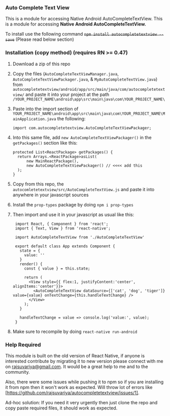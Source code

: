 ### Auto Complete Text View
 
This is a module for accessing Native Android AutoCompleteTextView.
This is a module for accessing **Native Android AutoCompleteTextView.**
 
To install use the following command
~~`npm install autocompletetextview --save`~~ (Please read below section)

### Installation (copy method) (requires RN >= 0.47)

1. Download a zip of this repo
2. Copy the files (`AutoCompleteTextViewManager.java`, `AutoCompleteTextViewPackager.java`, & `MyAutoCompleteTextView.java`) from `autocompletetextview/android/app/src/main/java/com/autocompletetextview/` and paste it into your project at the path `/YOUR_PROJECT_NAME\android\app\src\main\java\com\YOUR_PROJECT_NAME\`
3. Paste into the import section of `YOUR_PROJECT_NAME\android\app\src\main\java\com\YOUR_PROJECT_NAME\MainApplication.java` the following:

   ```
   import com.autocompletetextview.AutoCompleteTextViewPackager;
   ```
 
 4. Into this same file, add `new AutoCompleteTextViewPackager()` in the `getPackages()` section like this:
 
    ```
    protected List<ReactPackage> getPackages() {
      return Arrays.<ReactPackage>asList(
          new MainReactPackage(),
          new AutoCompleteTextViewPackager() // <<<< add this
      );
    }    
    ```
5. Copy from this repo, the `autocomletetextview/src/AutoCompleteTextView.js` and paste it into anywhere in your javascript sources
6. Install the `prop-types` package by doing `npm i prop-types`
7. Then import and use it in your javascript as usual like this:

   ```
    import React, { Component } from 'react';
    import { Text, View } from 'react-native';

    import AutoCompleteTextView from './AutoCompleteTextView'

    export default class App extends Component {
      state = {
        value: ''
      }
      render() {
        const { value } = this.state;

        return (
          <View style={{ flex:1, justifyContent:'center', alignItems:'center'}}>
            <AutoCompleteTextView dataSource={['cat', 'dog', 'tiger']} value={value} onTextChange={this.handleTextChange} />
          </View>
        );
      }

      handleTextChange = value => console.log('value:', value);
    }
   ```
8. Make sure to recompile by doing `react-native run-android`
    

### Help Required

This module is built on the old version of React Native, if anyone is interested contribute by migrating it to new version please connect with me on rajsuvariya@gmail.com. It would be a great help to me and to the community.

Also, there were some issues while pushing it to npm so if you are installing it from npm then it won't work as expected. Will throw lot of errors like [https://github.com/rajsuvariya/autocompletetextview/issues/1].

Ad-hoc solution: If you need it very urgently then just clone the repo and copy paste required files, it should work as expected.
